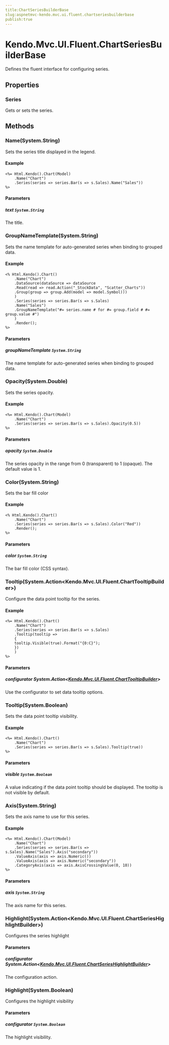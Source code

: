 ```yaml
---
title:ChartSeriesBuilderBase
slug:aspnetmvc-kendo.mvc.ui.fluent.chartseriesbuilderbase
publish:true
---
```


# Kendo.Mvc.UI.Fluent.ChartSeriesBuilderBase
Defines the fluent interface for configuring series.


## Properties
### Series
Gets or sets the series.



## Methods

### Name(System.String)
Sets the series title displayed in the legend.

#### Example

    <%= Html.Kendo().Chart(Model)
        .Name("Chart")
        .Series(series => series.Bar(s => s.Sales).Name("Sales"))
    %>
        


#### Parameters

##### text `System.String`
The title.




### GroupNameTemplate(System.String)
Sets the name template for auto-generated series when binding to grouped data.

#### Example

    <% Html.Kendo().Chart()
        .Name("Chart")
        .DataSource(dataSource => dataSource
        .Read(read => read.Action("_StockData", "Scatter_Charts"))
        .Group(group => group.Add(model => model.Symbol)))
        )
        .Series(series => series.Bar(s => s.Sales)
        .Name("Sales")
        .GroupNameTemplate("#= series.name # for #= group.field # #= group.value #")
        )
        .Render();
    %>
        


#### Parameters

##### groupNameTemplate `System.String`
The name template for auto-generated series when binding to grouped data.




### Opacity(System.Double)
Sets the series opacity.

#### Example

    <%= Html.Kendo().Chart(Model)
        .Name("Chart")
        .Series(series => series.Bar(s => s.Sales).Opacity(0.5))
    %>
        


#### Parameters

##### opacity `System.Double`
The series opacity in the range from 0 (transparent) to 1 (opaque).
            The default value is 1.




### Color(System.String)
Sets the bar fill color

#### Example

    <% Html.Kendo().Chart()
        .Name("Chart")
        .Series(series => series.Bar(s => s.Sales).Color("Red"))
        .Render();
    %>
        


#### Parameters

##### color `System.String`
The bar fill color (CSS syntax).




### Tooltip(System.Action\<Kendo.Mvc.UI.Fluent.ChartTooltipBuilder\>)
Configure the data point tooltip for the series.

#### Example

    <%= Html.Kendo().Chart()
        .Name("Chart")
        .Series(series => series.Bar(s => s.Sales)
        .Tooltip(tooltip =>
        {
        tooltip.Visible(true).Format("{0:C}");
        })
        )
    %>
        


#### Parameters

##### configurator System.Action<[Kendo.Mvc.UI.Fluent.ChartTooltipBuilder](/api/wrappers/aspnet-mvc/Kendo.Mvc.UI.Fluent/ChartTooltipBuilder)>
Use the configurator to set data tooltip options.




### Tooltip(System.Boolean)
Sets the data point tooltip visibility.

#### Example

    <%= Html.Kendo().Chart()
        .Name("Chart")
        .Series(series => series.Bar(s => s.Sales).Tooltip(true))
    %>
        


#### Parameters

##### visible `System.Boolean`
A value indicating if the data point tooltip should be displayed.
            The tooltip is not visible by default.




### Axis(System.String)
Sets the axis name to use for this series.

#### Example

    <%= Html.Kendo().Chart(Model)
        .Name("Chart")
        .Series(series => series.Bar(s => s.Sales).Name("Sales").Axis("secondary"))
        .ValueAxis(axis => axis.Numeric())
        .ValueAxis(axis => axis.Numeric("secondary"))
        .CategoryAxis(axis => axis.AxisCrossingValue(0, 10))
    %>
        


#### Parameters

##### axis `System.String`
The axis name for this series.




### Highlight(System.Action\<Kendo.Mvc.UI.Fluent.ChartSeriesHighlightBuilder\>)
Configures the series highlight


#### Parameters

##### configurator System.Action<[Kendo.Mvc.UI.Fluent.ChartSeriesHighlightBuilder](/api/wrappers/aspnet-mvc/Kendo.Mvc.UI.Fluent/ChartSeriesHighlightBuilder)>
The configuration action.




### Highlight(System.Boolean)
Configures the highlight visibility


#### Parameters

##### configurator `System.Boolean`
The highlight visibility.





